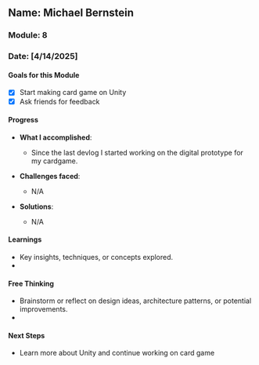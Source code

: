<!-- Markdown Docs: https://docs.github.com/en/get-started/writing-on-github/getting-started-with-writing-and-formatting-on-github/basic-writing-and-formatting-syntax -->
## Name: Michael Bernstein
### Module: 8

<!-- Repeat the below as needed-->
### Date: [4/14/2025]

#### Goals for this Module
<!-- Example Template (include the brackets to make a checklist, fill them in as appropriate -->
- [x] Start making card game on Unity
- [x] Ask friends for feedback

#### Progress
- **What I accomplished**:
  - Since the last devlog I started working on the digital prototype for my cardgame. 
  
- **Challenges faced**:
  - N/A
    
- **Solutions**:
  - N/A

#### Learnings
- Key insights, techniques, or concepts explored.
-  <!--Your entry here or N/A if not applicable for this entry-->

#### Free Thinking
- Brainstorm or reflect on design ideas, architecture patterns, or potential improvements.
-  <!--Your entry here or N/A if not applicable for this entry-->
<!--

- Example prompts:
  - "What if the player interactions were asynchronous instead of real-time?"
  - "How could ECS improve performance in this system?"
  - "Does my current design support scalability? How can it improve?"
  
-->

#### Next Steps
- Learn more about Unity and continue working on card game